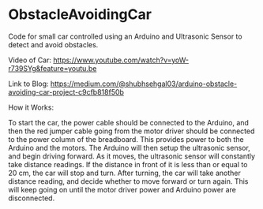 # ObstacleAvoidingCar
Code for small car controlled using an Arduino and Ultrasonic Sensor to detect and avoid obstacles. 

Video of Car: https://www.youtube.com/watch?v=yoW-r739SYg&feature=youtu.be

Link to Blog: https://medium.com/@shubhsehgal03/arduino-obstacle-avoiding-car-project-c9cfb818f50b

How it Works:

To start the car, the power cable should be connected to the Arduino, and then the red jumper cable going from the motor driver should be connected to the power column of the breadboard. This provides power to both the Arduino and the motors. The Arduino will then setup the ultrasonic sensor, and begin driving forward. As it moves, the ultrasonic sensor will constantly take distance readings. If the distance in front of it is less than or equal to 20 cm, the car will stop and turn. After turning, the car will take another distance reading, and decide whether to move forward or turn again. This will keep going on until the motor driver power and Arduino power are disconnected.
